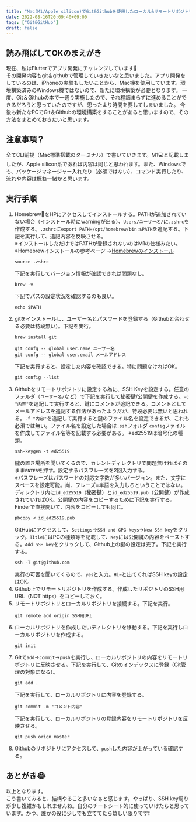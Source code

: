 ```yaml
---
title: "Mac(M1/Apple silicon)でGit&Githubを使用したローカル&リモートリポジトリを作成する方法覚え書き。"
date: 2022-08-16T20:09:40+09:00
tags: ["Git&GitHub"]
draft: false
---
```

## 読み飛ばしてOKのまえがき
現在、私はFlutterでアプリ開発にチャレンジしています📱  
その開発内容もgit＆githubで管理していきたいなと思いました。アプリ開発をしているのは、iPhoneの実験もしたいことから、Mac機を使用しています。環境構築済みのWindows機ではないので、新たに環境構築が必要となります。
一度、Git＆Githubの本で一通り実施したので、それ程詰まらずに進めることができるだろうと思っていたのですが、思ったより時間を要してしまいました。
今後も新たなPCでGit＆Githubの環境構築をすることがあると思いますので、その方法をまとめておきたいと思います。  
## 注意事項？
全てCLI前提（Mac標準搭載のターミナル）で書いていきます。M1💻と記載しましたが、Apple silicon系であれば内容は同じと思われます。また、Windowsでも、パッケージマネージャー入れたり（必須ではない）、コマンド実行したり、流れや内容は概ね一緒かと思います。
## 実行手順
1. Homebrew🍺をHPにアクセスしてインストールする。PATHが追加されていない場合（インストール時にwarningが出る）、`Users/ユーザー名/`に`.zshrc`を作成する。`.zshrc`に`export PATH=/opt/homebrew/bin:$PATH`を追記する。下記を実行して、追記内容を反映させる。  
※インストールしただけではPATHが登録されないのはM1の仕様みたい。   
※Homebrewインストールの参考ページ
→[Homebrewのインストール](https://qiita.com/zaburo/items/29fe23c1ceb6056109fd)
    ```none
    source .zshrc
    ```
    下記を実行してバージョン情報が確認できれば問題なし。
    ```none
    brew -v
    ```
    下記でパスの設定状況を確認するのも良い。
    ```none
    echo $PATH
    ```
2. gitをインストールし、ユーザー名とパスワードを登録する（Githubと合わせる必要は特段無い）。下記を実行。
    ```none
    brew install git
    ```
    ```none
    git confg -- global user.name ユーザー名
    git confg -- global user.email メールアドレス
    ```
    下記を実行すると、設定した内容を確認できる。特に問題なければOK。
    ```none
    git config --list
    ```
3. Githubをリモートリポジトリに設定する為に、SSH Keyを設定する。任意のフォルダ（`ユーザー名/`など）で下記を実行して秘密鍵/公開鍵を作成する。`-c "内容"`を追記して実行すると、鍵にコメントが追記できる。コメントとしてメールアドレスを追記する作法があったようだが、特段必要は無いと思われる。`-f "内容"`を追記して実行すると鍵のファイル名を設定できるが、これも必須では無い。ファイル名を設定した場合は`.ssh`フォルダ
`config`ファイルを作成してファイル名等を記載する必要がある。
※ed25519は暗号化の種類。
    ```none
    ssh-keygen -t ed25519
    ```
    鍵の置き場所を聞いてくるので、カレントディレクトリで問題無ければそのまま`ENTER`を押す。設定するパスフレーズを2回入力する。  
    ※パスフレーズはパスワードの対応文字数が多いバージョン。また、文字にスペースを設定可能。尚、フレーズ=単語を入力しろということではない。  
    ディレクトリ内に`id_ed25519`（秘密鍵）と`id_ed25519.pub`（公開鍵）が作成されていればOK。公開鍵の内容をコピーするために下記を実行する。Finderで直接開いて、内容をコピーしても同じ。
    ```none
    pbcopy < id_ed25519.pub
    ```
    GitHubにアクセスして、`Settings`→`SSH and GPG keys`→`New SSH key`をクリック。`Title`にはPCの種類等を記載して、`Key`には公開鍵の内容をペーストする。`Add SSH key`をクリックして、Github上の鍵の設定は完了。下記を実行する。
    ```none
    ssh -T git@github.com
    ```
    実行の可否を聞いてくるので、`yes`と入力。`Hi~`と出てくればSSH keyの設定はOK。
4. Github上でリモートリポジトリを作成する。作成したリポジトリのSSH用URL（NOT https）をコピーしておく。
5. リモートリポジトリとローカルリポジトリを接続する。下記を実行。
    ```none
    git remote add origin SSH用URL
    ```
6. ローカルリポジトリを作成したいディレクトリを移動する。下記を実行しローカルリポジトリを作成する。
    ```none
    git init
    ```
7. Gitで`add`→`commit`→`push`を実行し、ローカルリポジトリの内容をリモートリポジトリに反映させる。下記を実行して、Gitのインデックスに登録（Git管理の対象になる）。
    ```none
    git add .
    ```
    下記を実行して、ローカルリポジトリに内容を登録する。
    ```none
    git commit -m "コメント内容"
    ```
    下記を実行して、ローカルリポジトリの登録内容をリモートリポジトリを反映させる。
    ```none
    git push orign master
    ```
8. Githubのリポジトリにアクセスして、`push`した内容が上がっている確認する。  

## あとがき😂
以上となります。  
こう書いてみると、結構やること多いなぁと感じます。やっぱり、SSH key周りが少し複雑かもしれませんね。自分のチートシート的に使っていけたらと思っています。かつ、誰かの役に少しでも立ててたら嬉しい限りです❗